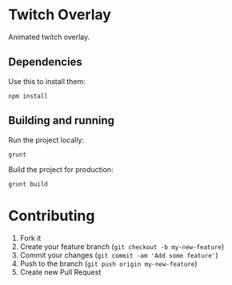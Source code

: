 Twitch Overlay
==============

Animated twitch overlay.

Dependencies
------------

Use this to install them:
```
npm install
```

Building and running
--------------------

Run the project locally:
```
grunt
```

Build the project for production:
```
grunt build
```

Contributing
============

1. Fork it
2. Create your feature branch (`git checkout -b my-new-feature`)
3. Commit your changes (`git commit -am 'Add some feature'`)
4. Push to the branch (`git push origin my-new-feature`)
5. Create new Pull Request
